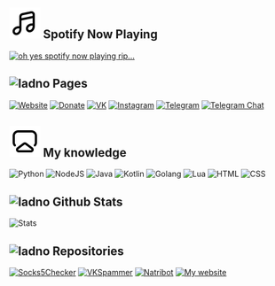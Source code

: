 ## ![ladno](https://raw.githubusercontent.com/VKCOM/icons/master/src/svg/28/music_outline_28.svg) Spotify Now Playing


[![oh yes spotify now playing rip...](https://rf0x3d.su/spotify)](https://open.spotify.com/user/welxx3k52jb086pnosvs82fx4)


## ![ladno](https://rf0x3d.su/maybe_assets/computer_outline_28.svg) Pages
  [![Website](https://rf0x3d.su/maybe_assets/globe_outline_28.svg)](https://rf0x3d.su)
  [![Donate](https://rf0x3d.su/maybe_assets/money_transfer_outline_28.svg)](https://rf0x3d.su/donate)
  [![VK](https://rf0x3d.su/maybe_assets/logo_vk_outline_28.svg)](https://vk.com/rfoxxxy)
  [![Instagram](https://rf0x3d.su/maybe_assets/story_outline_28.svg)](https://instagram.com/rf0x3dd)
  [![Telegram](https://rf0x3d.su/maybe_assets/location_outline_28.svg)](https://t.me/rf0x1d)
  [![Telegram Chat](https://rf0x3d.su/maybe_assets/chats_outline_28.svg)](https://t.me/postironiya666)

## ![ladno](https://raw.githubusercontent.com/VKCOM/icons/master/src/svg/28/airplay_video_outline_28.svg) My knowledge
![Python](https://rf0x3d.su/maybe_assets/language-python.svg)
![NodeJS](https://rf0x3d.su/maybe_assets/nodejs.svg)
![Java](https://rf0x3d.su/maybe_assets/language-java.svg)
![Kotlin](https://rf0x3d.su/maybe_assets/language-kotlin.svg)
![Golang](https://rf0x3d.su/maybe_assets/language-go.svg)
![Lua](https://rf0x3d.su/maybe_assets/language-lua.svg)
![HTML](https://rf0x3d.su/maybe_assets/language-html5.svg)
![CSS](https://rf0x3d.su/maybe_assets/language-css3.svg)


## ![ladno](https://rf0x3d.su/maybe_assets/statistics_outline_28.svg) Github Stats
![Stats](https://github-readme-stats.vercel.app/api?username=rfoxxxy&show_icons=true)

## ![ladno](https://rf0x3d.su/maybe_assets/work_outline_28.svg) Repositories
[![Socks5Checker](https://github-readme-stats.vercel.app/api/pin/?username=rfoxxxyshit&repo=Socks5Checker&show_owner=true)](https://github.com/rfoxxxyshit/Socks5Checker)
[![VKSpammer](https://github-readme-stats.vercel.app/api/pin/?username=rfoxxxyshit&repo=VKSpammer&show_owner=true)](https://github.com/rfoxxxyshit/VKSpammer)
[![Natribot](https://github-readme-stats.vercel.app/api/pin/?username=rfoxxxyshit&repo=natribot&show_owner=true)](https://github.com/rfoxxxyshit/natribot)
[![My website](https://github-readme-stats.vercel.app/api/pin/?username=rfoxxxyshit&repo=html-template&show_owner=true)](https://github.com/rfoxxxyshit/html-template) 

